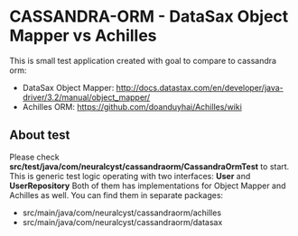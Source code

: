 # CASSANDRA-ORM - DataSax Object Mapper vs Achilles
This is small test application created with goal to compare to cassandra orm:
- DataSax Object Mapper: http://docs.datastax.com/en/developer/java-driver/3.2/manual/object_mapper/
- Achilles ORM: https://github.com/doanduyhai/Achilles/wiki

## About test
Please check **src/test/java/com/neuralcyst/cassandraorm/CassandraOrmTest** to start.
This is generic test logic operating with two interfaces: **User** and **UserRepository**
Both of them has implementations for Object Mapper and Achilles as well.
You can find them in separate packages:
- src/main/java/com/neuralcyst/cassandraorm/achilles
- src/main/java/com/neuralcyst/cassandraorm/datasax